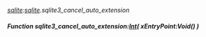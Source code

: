 _[sqlite](../../modules/sqlite/sqlite-module.md):[sqlite](../../modules/sqlite/sqlite-module.md).sqlite3\_cancel\_auto\_extension_
##### Function sqlite3\_cancel\_auto\_extension:[Int](../../modules/wonkey/wonkey-types-int.md)( xEntryPoint:Void() )
